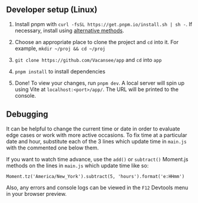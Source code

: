 
## Developer setup (Linux)
1. Install pnpm with `curl -fsSL https://get.pnpm.io/install.sh | sh -`. If necessary, install using [alternative methods](https://pnpm.io/installation#on-posix-systems).
2. Choose an appropriate place to clone the project and `cd` into it. For example, `mkdir ~/proj && cd ~/proj`
3. `git clone https://github.com/Vacansee/app` and `cd` into `app`
4. `pnpm install` to install dependencies

5. Done!
To view your changes, run `pnpm dev`. A local server will spin up using Vite at `localhost:<port>/app/`. The URL will be printed to the console.

## Debugging
It can be helpful to change the current time or date in order to evaluate edge cases or work with more active occasions.
To fix time at a particular date and hour, substitute each of the 3 lines which update time in `main.js` with the commented one below them.

If you want to watch time advance, use the `add()` or `subtract()` Moment.js methods on the lines in `main.js` which update time like so:

```
Moment.tz('America/New_York').subtract(5, 'hours').format('e:HHmm')
```

Also, any errors and console logs can be viewed in the `F12` Devtools menu in your browser preview.


